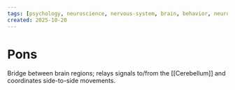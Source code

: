```yaml
---
tags: [psychology, neuroscience, nervous-system, brain, behavior, neurotransmitters]
created: 2025-10-20
---
```

# Pons

Bridge between brain regions; relays signals to/from the [[Cerebellum]] and coordinates side-to-side movements.
